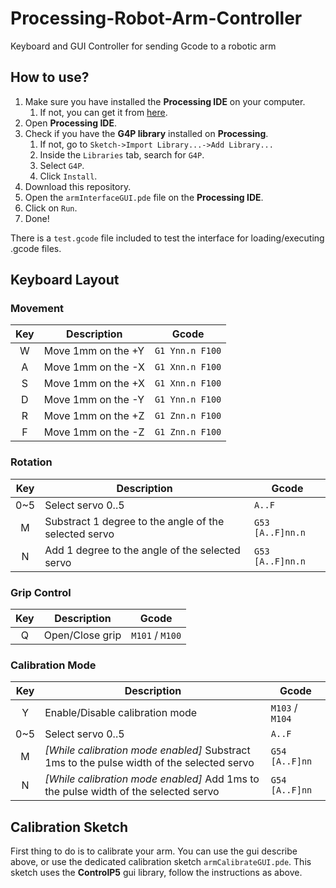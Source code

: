 # Processing-Robot-Arm-Controller
Keyboard and GUI Controller for sending Gcode to a robotic arm

## How to use?
1. Make sure you have installed the **Processing IDE** on your computer.
    1. If not, you can get it from [here](https://processing.org/download/).
1. Open **Processing IDE**.
1. Check if you have the **G4P library** installed on **Processing**.
    1. If not, go to `Sketch->Import Library...->Add Library...`
    1. Inside the `Libraries` tab, search for `G4P`.
    1. Select `G4P`.
    1. Click `Install`.
1. Download this repository.
1. Open the `armInterfaceGUI.pde` file on the **Processing IDE**.
1. Click on `Run`.
1. Done!

There is a `test.gcode` file included to test the interface for loading/executing .gcode files.

## Keyboard Layout

### Movement
Key | Description | Gcode
:---: | ----------- | ----
W | Move 1mm on the +Y | `G1 Ynn.n F100`
A | Move 1mm on the -X | `G1 Xnn.n F100`
S | Move 1mm on the +X | `G1 Xnn.n F100`
D | Move 1mm on the -Y | `G1 Ynn.n F100`
R | Move 1mm on the +Z | `G1 Znn.n F100`
F | Move 1mm on the -Z | `G1 Znn.n F100`
### Rotation
Key | Description | Gcode
:---: | ----------- | ----
0~5 | Select servo 0..5 | `A..F`
M | Substract 1 degree to the angle of the selected servo | `G53 [A..F]nn.n`
N | Add 1 degree to the angle of the selected servo | `G53 [A..F]nn.n`
### Grip Control
Key | Description | Gcode
:---: | ----------- | ----
Q | Open/Close grip | `M101` / `M100`
### Calibration Mode
Key | Description | Gcode
:---: | ----------- | ----
Y | Enable/Disable calibration mode | `M103` / `M104`
0~5 | Select servo 0..5 | `A..F`
M | *[While calibration mode enabled]* Substract 1ms to the pulse width of the selected servo | `G54 [A..F]nn`
N | *[While calibration mode enabled]* Add 1ms to the pulse width of the selected servo | `G54 [A..F]nn`


## Calibration Sketch

First thing to do is to calibrate your arm. You can use the gui describe above, or use the dedicated calibration sketch `armCalibrateGUI.pde`. This sketch uses the **ControlP5** gui library, follow the instructions as above.


